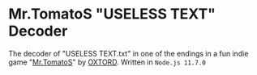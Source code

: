 # Mr.TomatoS "USELESS TEXT" Decoder

The decoder of "USELESS TEXT.txt" in one of the endings in a fun indie game "[Mr.TomatoS](https://oxtord.itch.io/mrtomatos)" by [OXTORD](https://oxtord.itch.io). Written in `Node.js 11.7.0`
